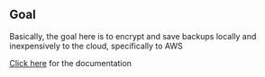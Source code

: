## Goal
Basically, the goal here is to encrypt and save backups locally and inexpensively to the cloud, specifically to AWS    

[Click here](https://mshaher.github.io/encrypted_aws_glacier_backups) for the documentation
